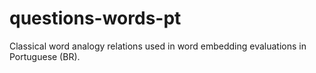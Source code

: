# questions-words-pt
Classical word analogy relations used in word embedding evaluations in Portuguese (BR).
